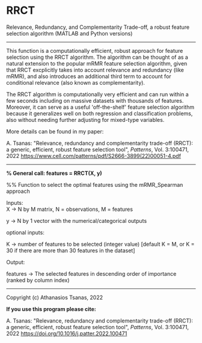 # RRCT
Relevance, Redundancy, and Complementarity Trade-off, a robust feature selection algorithm (MATLAB and Python versions)

****************************************
This function is a computationally efficient, robust approach for feature selection using the RRCT algorithm. The algorithm can be thought of as a natural extension to the popular mRMR feature selection algorithm, given that RRCT excplicitly takes into account relevance and redundancy (like mRMR), and also introduces an additional third term to account for conditional relevance (also known as complementarity).

The RRCT algorithm is computationally very efficient and can run within a few seconds including on massive datasets with thousands of features. Moreover, it can serve as a useful 'off-the-shelf' feature selection algorithm because it generalizes well on both regression and classification problems, also without needing further adjusting for mixed-type variables.

More details can be found in my paper: 

A. Tsanas: "Relevance, redundancy and complementarity trade-off (RRCT): a generic, efficient, robust feature selection tool", _Patterns_, Vol. 3:100471, 2022
https://www.cell.com/patterns/pdf/S2666-3899(22)00051-4.pdf
****************************************

**% General call: features = RRCT(X, y)**

%% Function to select the optimal features using the mRMR_Spearman approach

Inputs:  
X        -> N by M matrix, N = observations, M = features

y        -> N by 1 vector with the numerical/categorical outputs

optional inputs:  

K        -> number of features to be selected (integer value)    [default K = M, or K = 30 if there are more than 30 features in the dataset]


Output:  
 
features -> The selected features in descending order of importance (ranked by column index)

****************************************

Copyright (c) Athanasios Tsanas, 2022

**If you use this program please cite:**

A. Tsanas: "Relevance, redundancy and complementarity trade-off (RRCT): a generic, efficient, robust feature selection tool", _Patterns_, Vol. 3:100471, 2022
https://doi.org/10.1016/j.patter.2022.100471
